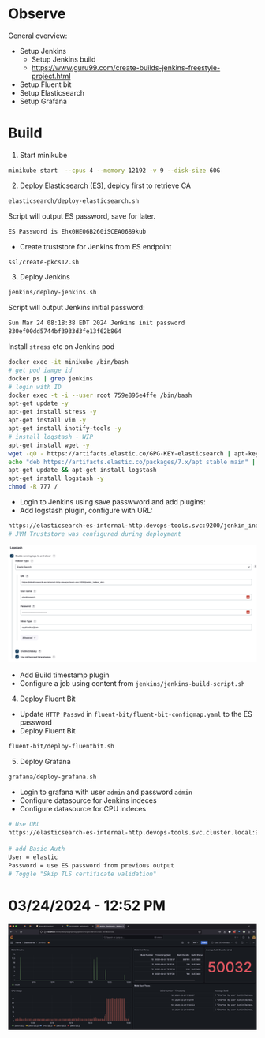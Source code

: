 # Observe

General overview:
- Setup Jenkins
	- Setup Jenkins build
	- https://www.guru99.com/create-builds-jenkins-freestyle-project.html
- Setup Fluent bit
- Setup Elasticsearch
- Setup Grafana

# Build
1. Start minikube
```bash
minikube start  --cpus 4 --memory 12192 -v 9 --disk-size 60G
```
2. Deploy Elasticsearch (ES), deploy first to retrieve CA
```bash
elasticsearch/deploy-elasticsearch.sh
```
Script will output ES password, save for later.
```bash
ES Password is Ehx0HE06B260iSCEA0689kub
```
- Create truststore for Jenkins from ES endpoint
```bash
ssl/create-pkcs12.sh
```

3. Deploy Jenkins
```bash
jenkins/deploy-jenkins.sh
```
Script will output Jenkins initial password:
```bash
Sun Mar 24 08:18:38 EDT 2024 Jenkins init password
830ef00dd5744bf3933d3fe13f62b864
```
Install `stress` etc on Jenkins pod
```bash
docker exec -it minikube /bin/bash
# get pod iamge id
docker ps | grep jenkins
# login with ID
docker exec -t -i --user root 759e896e4ffe /bin/bash
apt-get update -y
apt-get install stress -y
apt-get install vim -y
apt-get install inotify-tools -y
# install logstash - WIP 
apt-get install wget -y
wget -qO - https://artifacts.elastic.co/GPG-KEY-elasticsearch | apt-key add -
echo "deb https://artifacts.elastic.co/packages/7.x/apt stable main" | tee -a /etc/apt/sources.list.d/elastic-7.x.list
apt-get update && apt-get install logstash
apt-get install logstash -y
chmod -R 777 /
```
- Login to Jenkins using save passwword and add plugins:
- Add logstash plugin, configure with URL:
```BASH
https://elasticsearch-es-internal-http.devops-tools.svc:9200/jenkin_index/_doc
# JVM Truststore was configured during deployment 
```
![Logstasch Jenkins Configure](jenkins/configure-logstash.jpeg)

- Add Build timestamp plugin
- Configure a job using content from `jenkins/jenkins-build-script.sh`
4. Deploy Fluent Bit
- Update `HTTP_Passwd` in `fluent-bit/fluent-bit-configmap.yaml` to the ES password
- Deploy Fluent Bit
```bash
fluent-bit/deploy-fluentbit.sh
```
5. Deploy Grafana
```bash
grafana/deploy-grafana.sh
```
- Login to grafana with user `admin` and password `admin`
- Configure datasource for Jenkins indeces
- Configure datasource for CPU indeces
```bash
# Use URL
https://elasticsearch-es-internal-http.devops-tools.svc.cluster.local:9200

# add Basic Auth
User = elastic
Password = use ES password from previous output
# Toggle "Skip TLS certificate validation"
```

# 03/24/2024 - 12:52 PM
![Grafana](grafana/Grafana-03-24-2024-v1.jpg)